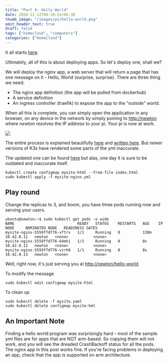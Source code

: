 ```yaml
---
title: "Part 9: Hello World"
date: 2020-12-12T08:10:51+05:30
thumb_image: "/images/pi/hello-world.png"
omit_header_text: true
draft: false
tags: ["homecloud", "computers"]
categories: ["HomeCloud"]
---
```


It all starts [here](https://en.wikipedia.org/wiki/%22Hello,_World!%22_program). 

Ultimately, all of this is about deploying apps. So let's deploy one, shall we? 

We will deploy the nginx app, a web server that will return a page that has one message on it - Hello, World (surprise, surprise). There are three thing we need:

- The nginx app definition (the app will be pulled from dockerhub)
- A service definition 
- An ingress controller (traefik) to expose the app to the "outside" world.

When all this is complete, you can simply open the application in any browser, on any device in the network by simply poining to [http://newton](http://newton) where *newton* resolves the IP address to your pi. Your pi is now at work.

![](/images/pi/hello-world-3.png)

The entire process is explained beautifully [here](https://www.youtube.com/watch?v=QcC-5fRhsM8) and [written here](https://carpie.net/articles/ingressing-with-k3s). But newer versions of K3s have rendered some parts of the yml inaccurate. 

The updated one can be found [here](https://github.com/devqurious/homecloud/blob/main/yml/hello-world/mysite-nginx.yml) but alas, one day it is sure to be outdated and inaccurate itself. 

```
kubectl create configmap mysite-html --from-file index.html
sudo kubectl apply -f mysite-nginx.yml
```

## Play round

Change the replicas to 3, and boom, you have three pods running now and serving your users. 

```
ubuntu@newton:~$ sudo kubectl get pods -o wide
NAME                            READY   STATUS    RESTARTS   AGE    IP           NODE     NOMINATED NODE   READINESS GATES
mysite-nginx-5559ffd776-xftrv   1/1     Running   0          138m   10.42.0.11   newton   <none>           <none>
mysite-nginx-5559ffd776-64mhj   1/1     Running   0          8s     10.42.0.12   newton   <none>           <none>
mysite-nginx-5559ffd776-vzrh6   1/1     Running   0          8s     10.42.0.13   newton   <none>           <none>
```

Well, right now, it's just serving you at [http://newton/hello-world](http://newton/hello-world).

To modify the message

```
sudo kubectl edit configmap mysite-html
```

To clean up

```
sudo kubectl delete -f mysite.yaml
sudo kubectl delete configmap mysite-hml
```

## An Important Note

Finding a hello world program was surprisingly hard - most of the sample yml files are for apps that are NOT arm-based. So copying them will not work, and you will see the dreaded CrashBackoff status for all the pods. The nginx app in this post works fine. If you're facing problems in deploying an app, check that the app is supported on arm architecture.